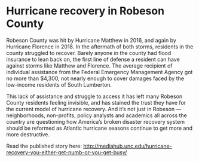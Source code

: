 # Hurricane recovery in Robeson County

Robeson County was hit by Hurricane Matthew in 2016, and again by Hurricane Florence in 2018. In the aftermath of both storms, residents in the county struggled to recover. Barely anyone in the county had flood insurance to lean back on, the first line of defense a resident can have against storms like Matthew and Florence. The average recipient of individual assistance from the Federal Emergency Management Agency got no more than $4,300, not nearly enough to cover damages faced by the low-income residents of South Lumberton. 

This lack of assistance and struggle to access it has left many Robeson County residents feeling invisible, and has stained the trust they have for the current model of hurricane recovery. And it’s not just in Robeson — neighborhoods, non-profits, policy analysts and academics all across the country are questioning how America’s broken disaster recovery system should be reformed as Atlantic hurricane seasons continue to get more and more destructive. 

Read the published story here: http://mediahub.unc.edu/hurricane-recovery-you-either-get-numb-or-you-get-busy/
